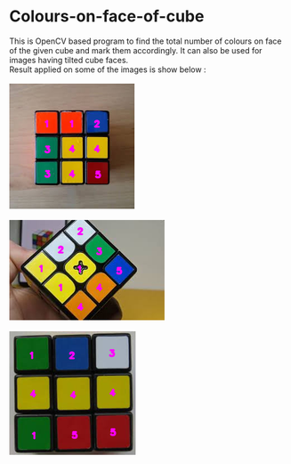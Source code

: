 # Colours-on-face-of-cube
This is OpenCV based program to find the total number of colours on face of the given cube and mark them accordingly. It can also be used for images having tilted cube faces.</br>
Result applied on some of the images is show below :</br></br>
![plot](https://github.com/scoooobydoo/Colours-on-face-of-cube/blob/main/Images%20with%20results/cube6result.PNG)</br></br>
![plot](https://github.com/scoooobydoo/Colours-on-face-of-cube/blob/main/Images%20with%20results/cube9result.PNG)</br></br>
![plot](https://github.com/scoooobydoo/Colours-on-face-of-cube/blob/main/Images%20with%20results/cube5result.PNG)


